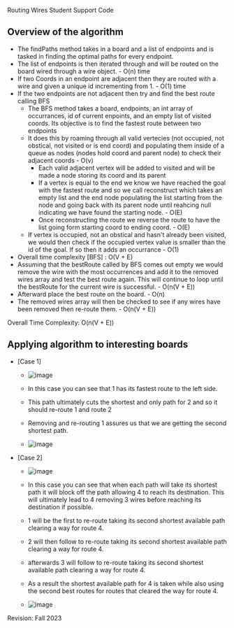 Routing Wires Student Support Code

## Overview of the algorithm

* The findPaths method takes in a board and a list of endpoints and is tasked in finding the optimal paths for every endpoint.
* The list of endpoints is then iterated through and will be routed on the board wired through a wire object. - O(n) time
* If two Coords in an endpoint are adjacent then they are routed with a wire and given a unique id incrementing from 1. - O(1) time
* If the two endpoints are not adjacent then try and find the best route calling BFS
  * The BFS method takes a board, endpoints, an int array of occurrances, id of current enpoints, and an empty list of visited coords. Its objective is to find the fastest route between two endpoints
  * It does this by roaming through all valid vertecies (not occupied, not obstical, not visited or is end coord) and populating them inside of a queue as nodes (nodes hold coord and parent node) to check their adjacent coords - O(v)
    * Each valid adjacent vertex will be added to visited and will be made a node storing its coord and its parent 
    * If a vertex is equal to the end we know we have reached the goal with the fastest route and so we call reconstruct which takes an empty list and the end node populating the list starting from the node and going back with its parent node until reahcing null indicating we have found the starting node. - O(E)
    * Once reconstructing the route we reverse the route to have the list going form starting coord to ending coord. - O(E)
  * If vertex is occupied, not an obstical and hasn't already been visited, we would then check if the occupied vertex value is smaller than the id of the goal. If so then it adds an occurrance - O(1)
* Overall time complexity [BFS] : O(V + E)
* Assuming that the bestRoute called by BFS comes out empty we would remove the wire with the most occurrences and add it to the removed wires array and test the best route again. This will continue to loop until the bestRoute for the current wire is successful. - O(n(V + E))
* Afterward place the best route on the board. - O(n)
* The removed wires array will then be checked to see if any wires have been removed then re-route them. - O(n(V + E))

Overall Time Complexity: O(n(V + E))

## Applying algorithm to interesting boards

* [Case 1]
  * ![image](https://github.com/Yuskur/routing_wires/assets/123311946/e4614fd3-0aaa-4d70-8255-83edc27e0d12)
  
  * In this case you can see that 1 has its fastest route to the left side.
  * This path ultimately cuts the shortest and only path for 2 and so it should re-route 1 and route 2
  * Removing and re-routing 1 assures us that we are getting the second shortest path.
 
  * ![image](https://github.com/Yuskur/routing_wires/assets/123311946/f8e92027-88a0-4207-b0eb-d80051b7e09e)

* [Case 2]
  * ![image](https://github.com/Yuskur/routing_wires/assets/123311946/6289a76f-b942-4a63-b11e-2aacdfe9bd38)
 
  * In this case you can see that when each path will take its shortest path it will block off the path allowing 4 to reach its destination. This will ultimately lead to 4 removing 3 wires before reaching its destination if possible.
  * 1 will be the first to re-route taking its second shortest available path clearing a way for route 4.
  * 2 will then follow to re-route taking its second shortest available path clearing a way for route 4.
  * afterwards 3 will follow to re-route taking its second shortest available path clearing a way for route 4.
  * As a result the shortest available path for 4 is taken while also using the second best routes for routes that cleared the way for route 4.

  * ![image](https://github.com/Yuskur/routing_wires/assets/123311946/87e14513-9a0e-4c2d-8de6-cb7f6b9422f2)







Revision: Fall 2023
